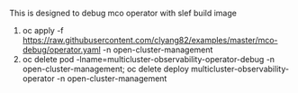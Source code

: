 This is designed to debug mco operator with slef build image
1. oc apply -f https://raw.githubusercontent.com/clyang82/examples/master/mco-debug/operator.yaml -n open-cluster-management
2. oc delete pod -lname=multicluster-observability-operator-debug -n open-cluster-management; oc delete deploy multicluster-observability-operator -n open-cluster-management
